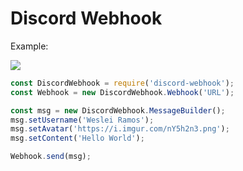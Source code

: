 # Discord Webhook

Example:

![](https://i.imgur.com/TFxXO4g.png)

```js
const DiscordWebhook = require('discord-webhook');
const Webhook = new DiscordWebhook.Webhook('URL');

const msg = new DiscordWebhook.MessageBuilder();
msg.setUsername('Weslei Ramos');
msg.setAvatar('https://i.imgur.com/nY5h2n3.png');
msg.setContent('Hello World');

Webhook.send(msg);
```